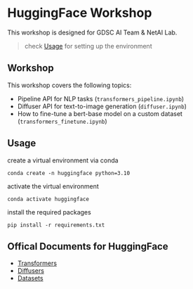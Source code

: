 # HuggingFace Workshop

This workshop is designed for GDSC AI Team & NetAI Lab.

> check [Usage](#Usage) for setting up the environment

## Workshop

This workshop covers the following topics:

- Pipeline API for NLP tasks (`transformers_pipeline.ipynb`)
- Diffuser API for text-to-image generation (`diffuser.ipynb`)
- How to fine-tune a bert-base model on a custom dataset (`transformers_finetune.ipynb`)

## Usage

create a virtual environment via conda

```shell
conda create -n huggingface python=3.10
```

activate the virtual environment

```shell
conda activate huggingface
```

install the required packages

```shell
pip install -r requirements.txt
```

## Offical Documents for HuggingFace

- [Transformers](https://huggingface.co/docs/transformers/)
- [Diffusers](https://huggingface.co/docs/diffusers/)
- [Datasets](https://huggingface.co/datasets/)
